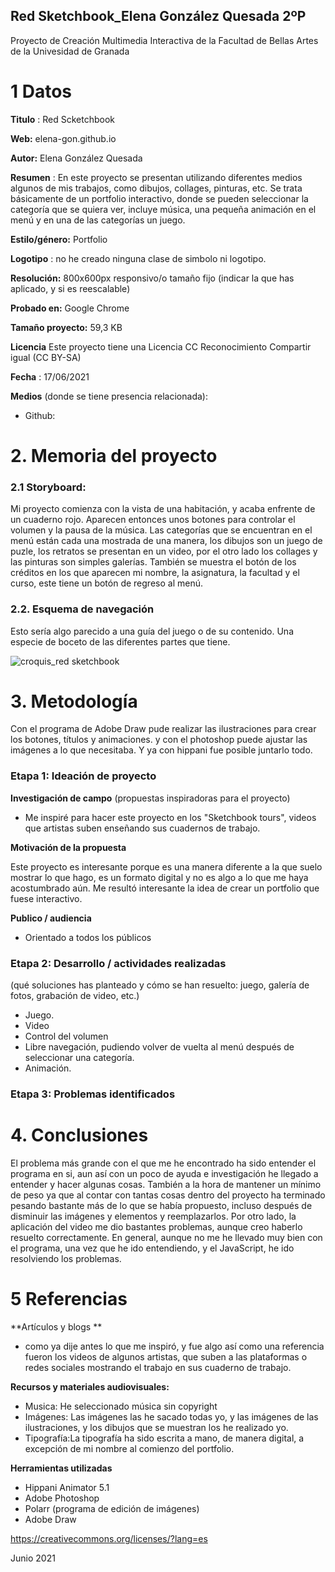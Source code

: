## Red Sketchbook_Elena González Quesada 2ºP

Proyecto de Creación Multimedia Interactiva de la  Facultad de Bellas Artes de la Univesidad de Granada



# 1 Datos 



**Titulo** : Red Scketchbook

**Web:**   elena-gon.github.io 

**Autor:**  Elena González Quesada 

**Resumen** : En este proyecto se presentan utilizando diferentes medios algunos de mis trabajos, como dibujos, collages, pinturas, etc. Se trata básicamente de un portfolio interactivo, donde se pueden seleccionar la categoría que se quiera ver, incluye música, una pequeña animación en el menú y en una de las categorías un juego. 

**Estilo/género:** Portfolio 

**Logotipo** : no he creado ninguna clase de simbolo ni logotipo. 

**Resolución:** 800x600px responsivo/o tamaño fijo (indicar la que has aplicado, y si es reescalable)

**Probado en:**   Google Chrome

**Tamaño proyecto:** 59,3 KB

**Licencia** Este proyecto tiene una Licencia CC Reconocimiento Compartir igual (CC BY-SA)

**Fecha** : 17/06/2021

**Medios** (donde se tiene presencia relacionada):

- Github:

# 2. Memoria del proyecto 

### 2.1 Storyboard: 
  Mi proyecto comienza con la vista de una habitación, y acaba enfrente de un cuaderno rojo. Aparecen entonces unos botones para controlar el volumen y la pausa de la música. Las categorías que se encuentran en el menú están cada una mostrada de una manera, los dibujos son un juego de puzle, los retratos se presentan en un video, por el otro lado los collages y las pinturas son simples galerías. También se muestra el botón de los créditos en los que aparecen mi nombre, la asignatura, la facultad y el curso, este tiene un botón de regreso al menú. 

### 2.2. Esquema de navegación 


  Esto sería algo parecido a una guía del juego o de su contenido. Una especie de boceto de las diferentes partes que tiene. 
  
![croquis_red sketchbook](https://user-images.githubusercontent.com/85367021/122269486-8d617200-cedd-11eb-8619-bc20da661f60.png)


# 3. Metodología

  Con el programa de Adobe Draw pude realizar las ilustraciones para crear los botones, títulos y animaciones. y con el photoshop puede ajustar las imágenes a lo que necesitaba. Y ya con hippani fue posible juntarlo todo. 

### Etapa 1: Ideación de proyecto

**Investigación de campo** (propuestas inspiradoras para el proyecto)

- Me inspiré para hacer este proyecto en los "Sketchbook tours", videos que artistas suben enseñando sus cuadernos de trabajo. 


**Motivación de la propuesta** 

Este  proyecto es interesante porque es una manera diferente a la que suelo mostrar lo que hago, es un formato digital y no es algo a lo que me haya acostumbrado aún. Me resultó interesante la idea de crear un portfolio que fuese interactivo. 


**Publico / audiencia**

- Orientado a todos los públicos

### Etapa 2: Desarrollo / actividades realizadas

(qué soluciones has planteado y cómo se han resuelto: juego, galería de fotos, grabación de video, etc.)

- Juego. 
- Video 
- Control del volumen 
- Libre navegación, pudiendo volver de vuelta al menú después de seleccionar una categoría. 
- Animación. 

### Etapa 3: Problemas identificados

# 4. Conclusiones 

El problema más grande con el que me he encontrado ha sido entender el programa en si, aun así con un poco de ayuda e investigación he llegado a entender y hacer algunas cosas. También a la hora de mantener un mínimo de peso ya que al contar con tantas cosas dentro del proyecto ha terminado pesando bastante más de lo que se había propuesto, incluso después de disminuir las imágenes y elementos y reemplazarlos. Por otro lado, la aplicación del video me dio bastantes problemas, aunque creo haberlo resuelto correctamente. En general, aunque no me he llevado muy bien con el programa, una vez que he ido entendiendo, y el JavaScript, he ido resolviendo los problemas. 

# 5 Referencias 

**Artículos y blogs ** 

- como ya dije antes lo que me inspiró, y fue algo así como una referencia fueron los videos de algunos artistas, que suben a las plataformas o redes sociales mostrando el trabajo en sus cuaderno de trabajo.  

**Recursos y materiales audiovisuales:**

* Musica:  He seleccionado música sin copyright
* Imágenes:  Las imágenes las he sacado todas yo, y las imágenes de las ilustraciones, y los dibujos que se muestran los he realizado yo. 
* Tipografía:La tipografía ha sido escrita a mano, de manera digital, a excepción de mi nombre al comienzo del portfolio.

**Herramientas utilizadas**

- Hippani Animator 5.1
- Adobe Photoshop
- Polarr (programa de edición de imágenes)
- Adobe Draw 


https://creativecommons.org/licenses/?lang=es

Junio 2021
